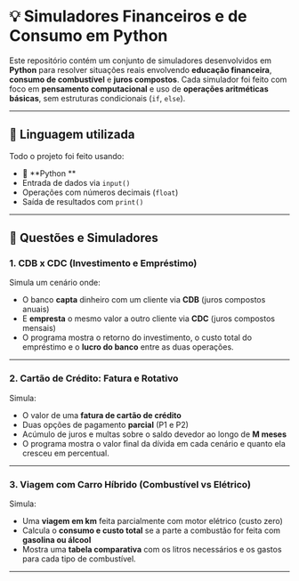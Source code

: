 # 💡 Simuladores Financeiros e de Consumo em Python

Este repositório contém um conjunto de simuladores desenvolvidos em **Python** para resolver situações reais envolvendo **educação financeira**, **consumo de combustível** e **juros compostos**. Cada simulador foi feito com foco em **pensamento computacional** e uso de **operações aritméticas básicas**, sem estruturas condicionais (`if`, `else`).

---

## 🚀 Linguagem utilizada

Todo o projeto foi feito usando:

- 🐍 **Python **
- Entrada de dados via `input()`
- Operações com números decimais (`float`)
- Saída de resultados com `print()`

---

## 📘 Questões e Simuladores

### 1. CDB x CDC (Investimento e Empréstimo)

Simula um cenário onde:
- O banco **capta** dinheiro com um cliente via **CDB** (juros compostos anuais)
- E **empresta** o mesmo valor a outro cliente via **CDC** (juros compostos mensais)
- O programa mostra o retorno do investimento, o custo total do empréstimo e o **lucro do banco** entre as duas operações.

---

### 2. Cartão de Crédito: Fatura e Rotativo

Simula:
- O valor de uma **fatura de cartão de crédito**
- Duas opções de pagamento **parcial** (P1 e P2)
- Acúmulo de juros e multas sobre o saldo devedor ao longo de **M meses**
- O programa mostra o valor final da dívida em cada cenário e quanto ela cresceu em percentual.

---

### 3. Viagem com Carro Híbrido (Combustível vs Elétrico)

Simula:
- Uma **viagem em km** feita parcialmente com motor elétrico (custo zero)
- Calcula o **consumo e custo total** se a parte a combustão for feita com **gasolina ou álcool**
- Mostra uma **tabela comparativa** com os litros necessários e os gastos para cada tipo de combustível.

---



